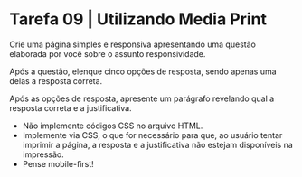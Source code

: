 # Tarefa 09 | Utilizando Media Print

Crie uma página simples e responsiva apresentando uma questão elaborada por você sobre o assunto responsividade.

Após a questão, elenque cinco opções de resposta, sendo apenas uma delas a resposta correta.

Após as opções de resposta, apresente um parágrafo revelando qual a resposta correta e a justificativa.

- Não implemente códigos CSS no arquivo HTML.
- Implemente via CSS, o que for necessário para que, ao usuário tentar imprimir a página, a resposta e a justificativa não estejam disponíveis na impressão.
- Pense mobile-first!
